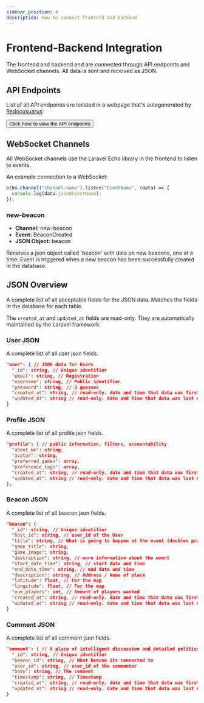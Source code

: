 ```yaml
---
sidebar_position: 4
description: How to connect frontend and backend
---
```

# Frontend-Backend Integration

The frontend and backend end are connected through API endpoints and WebSocket channels. All data is sent and received as JSON.

## API Endpoints

List of all API endpoints are located in a webpage that's autogenerated by [Redocusuarus](https://www.npmjs.com/package/redocusaurus): 

<a href="/api/"><button>Click here to view the API endpoints</button></a>

## WebSocket Channels

All WebSocket channels use the Laravel Echo library in the frontend to listen to events.

An example connection to a WebSocket:
```js
echo.channel("channel-name").listen("EventName", (data) => {
  console.log(data.jsonObjectName);
});
```

### new-beacon
- **Channel:** new-beacon
- **Event:** BeaconCreated
- **JSON Object:** beacon

Receives a json object called 'beacon' with data on new beacons, one at a time. Event is triggered when a new beacon has been successfully created in the database.

## JSON Overview

A complete list of all acceptable fields for the JSON data. Matches the fields in the database for each table.

The `created_at` and `updated_at` fields are read-only. They are automatically maintained by the Laravel framework.
<!-- TODO: make sure to match the JSON fields with the database diagram! -->
### User JSON

A complete list of all user json fields.

```json
"user": { // JSON data for Users
  "_id": string, // Unique identifier
  "email": string, // Registration
  "username": string, // Public identifier
  "password": string, // 3 guesses
  "created_at": string, // read-only. date and time that data was first created
  "updated_at": string // read-only. date and time that data was last updated
}
```

### Profile JSON

A complete list of all profile json fields.

```json
"profile": { // public information, filters, accountability
  "about_me": string,
  "avatar": string,
  "preferred_games": array,
  "preference_tags": array,
  "created_at": string, // read-only. date and time that data was first created
  "updated_at": string // read-only. date and time that data was last updated
},
```

### Beacon JSON

A complete list of all beacon json fields.

```json
"beacon": {
  "_id": string, // Unique identifier
  "host_id": string, // user_id of the User
  "title": string, // What is going to happen at the event (doubles practice, mario wonder, pokemans vgc, etc.)
  "game_title": string,
  "game_image": string,
  "description": string, // more information about the event
  "start_date_time": string, // start date and time 
  "end_date_time": string, // end date and time 
  "description": string, // Address / Name of place
  "latitude": float, // For the map
  "longitude": float, // For the map
  "num_players": int, // Amount of players wanted
  "created_at": string, // read-only. date and time that data was first created
  "updated_at": string // read-only. date and time that data was last updated
}
```

### Comment JSON

A complete list of all comment json fields.

```json
"comment": { // A place of intelligent discussion and detailed politics
  "_id": string, // Unique identifier
  "beacon_id": string, // What beacon its connected to
  "user_id": string, // user_id of the commenter
  "body": string, // The comment
  "timestamp": string, // Timestamp
  "created_at": string, // read-only. date and time that data was first created
  "updated_at": string // read-only. date and time that data was last updated
}
```